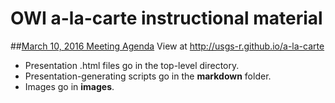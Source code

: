 # OWI a-la-carte instructional material
##[March 10, 2016 Meeting Agenda](http://usgs-r.github.io/a-la-carte)
View at http://usgs-r.github.io/a-la-carte

- Presentation .html files go in the top-level directory.
- Presentation-generating scripts go in the **markdown** folder.
- Images go in **images**.